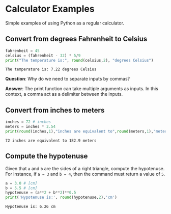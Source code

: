 # Calculator Examples 

Simple examples of using Python as a regular calculator.

## Convert from degrees Fahrenheit to Celsius


```python
fahrenheit = 45
celsius = (fahrenheit - 32) * 5/9
print("The temperature is:", round(celsius,2), "degrees Celsius")

```

    The temperature is: 7.22 degrees Celsius


**Question**: Why do we need to separate inputs by commas?

**Answer**: The print function can take multiple arguments as inputs. In this context, a comma act as a delimiter between the inputs.

## Convert from inches to meters


```python
inches = 72 # inches
meters = inches * 2.54
print(round(inches,1),"inches are equivalent to",round(meters,1),"meters")

```

    72 inches are equivalent to 182.9 meters


## Compute the hypotenuse

Given that `a` and `b` are the sides of a right triangle, compute the hypotenuse. For instance, if `a = 3` and `b = 4`, then the command must return a value of `5`.


```python
a = 3.0 # [cm]
b = 5.5 # [cm]
hypotenuse = (a**2 + b**2)**0.5
print('Hypotenuse is:', round(hypotenuse,2),'cm')

```

    Hypotenuse is: 6.26 cm


